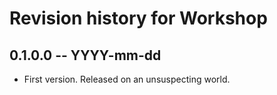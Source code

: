 # Revision history for Workshop

## 0.1.0.0 -- YYYY-mm-dd

* First version. Released on an unsuspecting world.
